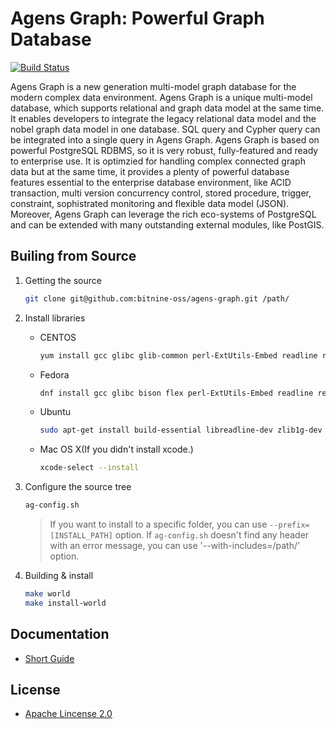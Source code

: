 Agens Graph: Powerful Graph Database
====================================

[![Build Status](https://travis-ci.org/bitnine-oss/agens-graph.svg?branch=master)](https://travis-ci.org/bitnine-oss/agens-graph)

Agens Graph is a new generation multi-model graph database for the modern complex data environment. Agens Graph is a unique multi-model database, which supports relational and graph data model at the same time. It enables developers to integrate the legacy relational data model and the nobel graph data model in one database. SQL query and Cypher query can be integrated into a single query in Agens Graph. Agens Graph is based on powerful PostgreSQL RDBMS, so it is very robust, fully-featured and ready to enterprise use. It is optimzied for handling complex connected graph data but at the same time, it provides a plenty of powerful database features essential to the enterprise database environment, like ACID transaction, multi version concurrency control, stored procedure, trigger, constraint, sophistrated monitoring and flexible data model (JSON). Moreover, Agens Graph can leverage the rich eco-systems of PostgreSQL and can be extended with many outstanding external modules, like PostGIS. 

Builing from Source
-------------------
1. Getting the source
    ```bash
    git clone git@github.com:bitnine-oss/agens-graph.git /path/
    ```

2. Install libraries
    * CENTOS
        ```bash
        yum install gcc glibc glib-common perl-ExtUtils-Embed readline readline-devel zlib zlib-devel openssl openssl-devel  pam pam-devel libxml2 libxml2-devel libxslt libxslt-devel ldap libldap-devel libpam0g-dev openldap-devel tcl tcl-devel python-devel
        ```
    * Fedora
        ```bash
        dnf install gcc glibc bison flex perl-ExtUtils-Embed readline readline-devel zlib zlib-devel openssl openssl-devel  pam pam-devel libxml2 libxml2-devel libxslt libxslt-devel openldap-devel tcl tcl-devel python-devel
        ```
    * Ubuntu
        ```bash
        sudo apt-get install build-essential libreadline-dev zlib1g-dev flex bison libxml2-dev libxslt-dev libssl-dev openssl libgnutls-openssl27 libcrypto++-dev libldap2-dev libpam0g-dev tcl-dev python-dev
        ```
    * Mac OS X(If you didn't install xcode.)
        ```bash
        xcode-select --install
        ```

3. Configure the source tree
    ```bash
    ag-config.sh
    ```
    >If you want to install to a specific folder, you can use ``--prefix=[INSTALL_PATH]`` option.
    >If ``ag-config.sh`` doesn't find any header with an error message, you can use '--with-includes=/path/' option.

4. Building & install
    ```bash
    make world
    make install-world
    ```

Documentation
-------------
* [Short Guide](http://bitnine.net/support/documents_backup/quick-start-guide-html)


License
-------

* [Apache Lincense 2.0](http://www.apache.org/license/LICENSE-2.0.html)


